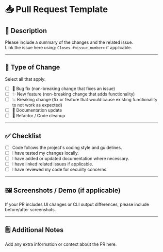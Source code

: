 # 📥 Pull Request Template

## 📌 Description
Please include a summary of the changes and the related issue.  
Link the issue here using: `Closes #<issue_number>` if applicable.

---

## 🔄 Type of Change
Select all that apply:
- [ ] 🐞 Bug fix (non-breaking change that fixes an issue)
- [ ] ✨ New feature (non-breaking change that adds functionality)
- [ ] 💥 Breaking change (fix or feature that would cause existing functionality to not work as expected)
- [ ] 📝 Documentation update
- [ ] 🔧 Refactor / Code cleanup

---

## ✅ Checklist
- [ ] Code follows the project's coding style and guidelines.
- [ ] I have tested my changes locally.
- [ ] I have added or updated documentation where necessary.
- [ ] I have linked related issues if applicable.
- [ ] I have reviewed my code for security concerns.

---

## 🖼 Screenshots / Demo (if applicable)
If your PR includes UI changes or CLI output differences, please include before/after screenshots.

---

## 🗒 Additional Notes
Add any extra information or context about the PR here.
